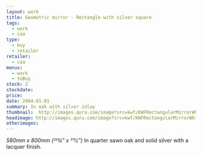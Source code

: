 ```yaml
---
layout: work
title: Geometric mirror - Rectangle with silver square
tags:
  - work
  - caa
type: 
  - buy
  - retailer
retailer:
  - caa
menus: 
  - work
  - toBuy
stock: 2
stockdate: 
price: 
date: 2004-01-01
summary: In oak with silver inlay
thumbnail:  http://images.quru.com/image?src=kwf/KWFRectangularMirrorWhite.jpg&width=175&height=175&fill=%23ffffff
headimage: http://images.quru.com/image?src=kwf/KWFRectangularMirrorWhite.jpg
otherimages:
---
```

_580mm x 800mm (223⁄4” x 311⁄2”)_
In quarter sawn oak and solid silver with a lacquer finish.

